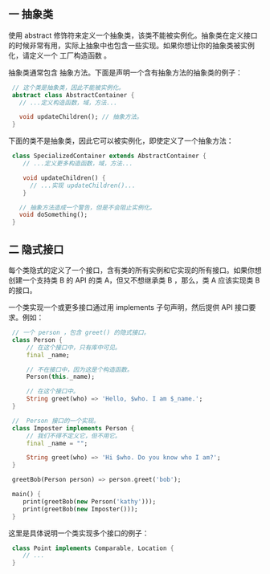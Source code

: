 ## 一 抽象类

使用 abstract 修饰符来定义一个抽象类，该类不能被实例化。抽象类在定义接口的时候非常有用，实际上抽象中也包含一些实现。如果你想让你的抽象类被实例化，请定义一个 工厂构造函数 。  

抽象类通常包含 抽象方法。下面是声明一个含有抽象方法的抽象类的例子：
```dart
 // 这个类是抽象类，因此不能被实例化。
 abstract class AbstractContainer {
   // ...定义构造函数，域，方法...

   void updateChildren(); // 抽象方法。
 }
```

下面的类不是抽象类，因此它可以被实例化，即使定义了一个抽象方法：
```dart
 class SpecializedContainer extends AbstractContainer {
    // ...定义更多构造函数，域，方法...

    void updateChildren() {
      // ...实现 updateChildren()...
    }

   // 抽象方法造成一个警告，但是不会阻止实例化。
   void doSomething();
 }

```

## 二 隐式接口

每个类隐式的定义了一个接口，含有类的所有实例和它实现的所有接口。如果你想创建一个支持类 B 的 API 的类 A，但又不想继承类 B ，那么，类 A 应该实现类 B 的接口。  
 
一个类实现一个或更多接口通过用 implements 子句声明，然后提供 API 接口要求。例如：

```dart
 // 一个 person ，包含 greet() 的隐式接口。
 class Person {
     // 在这个接口中，只有库中可见。
     final _name;

     // 不在接口中，因为这是个构造函数。
     Person(this._name);

     // 在这个接口中。
     String greet(who) => 'Hello, $who. I am $_name.';
 }

 //  Person 接口的一个实现。
 class Imposter implements Person {
     // 我们不得不定义它，但不用它。
     final _name = "";

     String greet(who) => 'Hi $who. Do you know who I am?';
 }

 greetBob(Person person) => person.greet('bob');

 main() {
    print(greetBob(new Person('kathy')));
    print(greetBob(new Imposter()));
 }

```

这里是具体说明一个类实现多个接口的例子：
```dart
 class Point implements Comparable, Location {
    // ...
 }

```

